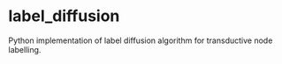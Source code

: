 # label_diffusion
Python implementation of label diffusion algorithm for transductive node labelling.
